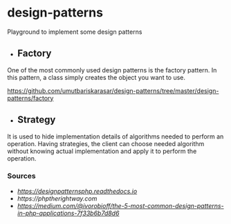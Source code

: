 # design-patterns
Playground to implement some design patterns

* ## Factory

One of the most commonly used design patterns is the factory pattern. In this pattern, a class simply creates the object you want to use.

https://github.com/umutbariskarasar/design-patterns/tree/master/design-patterns/factory

* ## Strategy

It is used to hide implementation details of algorithms needed to perform an operation. Having strategies, the client can choose needed algorithm without knowing actual implementation and apply it to perform the operation.

### Sources
* _https://designpatternsphp.readthedocs.io_
* _https://phptherightway.com_
* _https://medium.com/@ivorobioff/the-5-most-common-design-patterns-in-php-applications-7f33b6b7d8d6_
